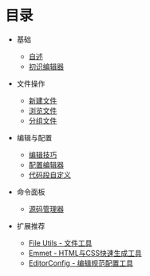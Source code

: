 # 目录

* 基础
    * [自述](README.md)
    * [初识编辑器](base.md)

* 文件操作
    * [新建文件](new-file.md)
    * [浏览文件](open-file.md)
    * [分组文件](group-file.md)

* 编辑与配置
    * [编辑技巧](editor-file.md)
    * [配置编辑器](config.md)
    * [代码段自定义](snippets.md)

* 命令面板
    * [源码管理器](source-control.md)

* 扩展推荐
    * [File Utils - 文件工具](extension-file-utils.md)
    * [Emmet - HTML与CSS快速生成工具](extension-emmet.md)
    * [EditorConfig - 编辑规范配置工具](extension-editor-config.md)